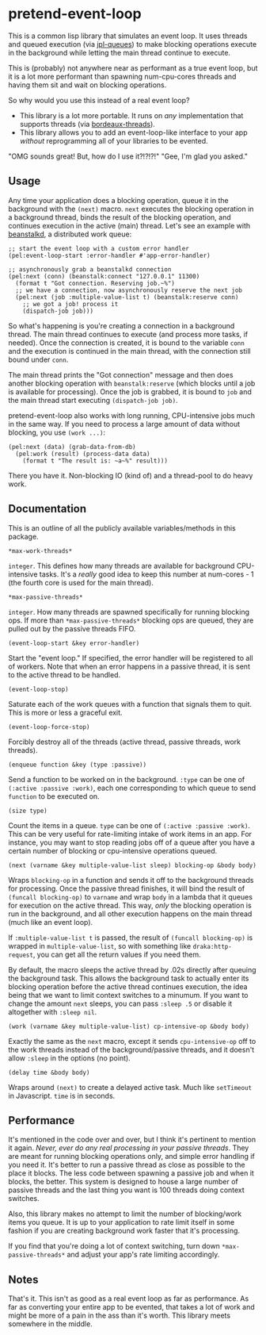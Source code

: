 pretend-event-loop
==================
This is a common lisp library that simulates an event loop. It uses threads and
queued execution (via [jpl-queues](http://www.thoughtcrime.us/software/jpl-queues/))
to make blocking operations execute in the background while letting the main
thread continue to execute.

This is (probably) not anywhere near as performant as a true event loop, but
it is a lot more performant than spawning num-cpu-cores threads and having them
sit and wait on blocking operations.

So why would you use this instead of a real event loop?
 - This library is a lot more portable. It runs on *any* implementation that
 supports threads (via [bordeaux-threads](http://common-lisp.net/project/bordeaux-threads/)).
 - This library allows you to add an event-loop-like interface to your app
 *without* reprogramming all of your libraries to be evented.

"OMG sounds great! But, how do I use it?!?!?!"
"Gee, I'm glad you asked."

Usage
-----
Any time your application does a blocking operation, queue it in the background
with the `(next)` macro. `next` executes the blocking operation in a background
thread, binds the result of the blocking operation, and continues execution in
the active (main) thread. Let's see an example with [beanstalkd](http://kr.github.com/beanstalkd/),
a distributed work queue:

	;; start the event loop with a custom error handler
    (pel:event-loop-start :error-handler #'app-error-handler)

	;; asynchronously grab a beanstalkd connection
    (pel:next (conn) (beanstalk:connect "127.0.0.1" 11300)
	  (format t "Got connection. Reserving job.~%")
	  ;; we have a connection, now asynchronously reserve the next job
	  (pel:next (job :multiple-value-list t) (beanstalk:reserve conn)
		;; we got a job! process it
		(dispatch-job job)))

So what's happening is you're creating a connection in a background thread. The
main thread continues to execute (and process more tasks, if needed). Once the
connection is created, it is bound to the variable `conn` and the execution is
continued in the main thread, with the connection still bound under `conn`.

The main thread prints the "Got connection" message and then does another
blocking operation with `beanstalk:reserve` (which blocks until a job is
available for processing). Once the job is grabbed, it is bound to `job` and the
main thread start executing `(dispatch-job job)`.

pretend-event-loop also works with long running, CPU-intensive jobs much in the
same way. If you need to process a large amount of data without blocking, you
use `(work ...)`:

    (pel:next (data) (grab-data-from-db)
	  (pel:work (result) (process-data data)
	    (format t "The result is: ~a~%" result)))

There you have it. Non-blocking IO (kind of) and a thread-pool to do heavy work.

Documentation
-------------
This is an outline of all the publicly available variables/methods in this
package.

    *max-work-threads*

`integer`. This defines how many threads are available for background
CPU-intensive tasks.  It's a *really* good idea to keep this number at
num-cores - 1 (the fourth core is used for the main thread).

    *max-passive-threads*

`integer`. How many threads are spawned specifically for running blocking ops.
If more than `*max-passive-threads*` blocking ops are queued, they are pulled
out by the passive threads FIFO.

    (event-loop-start &key error-handler)

Start the "event loop." If specified, the error handler will be registered to
all of workers. Note that when an error happens in a passive thread, it is sent
to the active thread to be handled.

    (event-loop-stop)

Saturate each of the work queues with a function that signals them to quit. This
is more or less a graceful exit.

    (event-loop-force-stop)

Forcibly destroy all of the threads (active thread, passive threads, work
threads).

    (enqueue function &key (type :passive))

Send a function to be worked on in the background. `:type` can be one of
`(:active :passive :work)`, each one corresponding to which queue to send 
`function` to be executed on.

    (size type)

Count the items in a queue. `type` can be one of `(:active :passive :work)`.
This can be very useful for rate-limiting intake of work items in an app. For
instance, you may want to stop reading jobs off of a queue after you have a
certain number of blocking or cpu-intensive operations queued.

    (next (varname &key multiple-value-list sleep) blocking-op &body body)

Wraps `blocking-op` in a function and sends it off to the background threads for
processing. Once the passive thread finishes, it will bind the result of
`(funcall blocking-op)` to `varname` and wrap `body` in a lambda that it queues
for execution on the active thread. This way, *only* the blocking operation is
run in the background, and all other execution happens on the main thread (much
like an event loop).

If `:multiple-value-list t` is passed, the result of `(funcall blocking-op)` is
wrapped in `multiple-value-list`, so with something like `draka:http-request`,
you can get all the return values if you need them.

By default, the macro sleeps the active thread by .02s directly after queuing
the background task. This allows the background task to actually enter its
blocking operation before the active thread continues execution, the idea being
that we want to limit context switches to a minumum. If you want to change the
amount `next` sleeps, you can pass `:sleep .5` or disable it altogether with
`:sleep nil`.

    (work (varname &key multiple-value-list) cp-intensive-op &body body)

Exactly the same as the `next` macro, except it sends `cpu-intensive-op` off to
the work threads instead of the background/passive threads, and it doesn't allow
`:sleep` in the options (no point).

    (delay time &body body)

Wraps around `(next)` to create a delayed active task. Much like `setTimeout` in
Javascript. `time` is in seconds.

Performance
-----------
It's mentioned in the code over and over, but I think it's pertinent to mention
it again. _Never, ever do any real processing in your passive threads_. They are
meant for running blocking operations only, and simple error handling if you
need it. It's better to run a passive thread as close as possible to the place
it blocks. The less code between spawning a passive job and when it blocks, the
better. This system is designed to house a large number of passive threads and
the last thing you want is 100 threads doing context switches.

Also, this library makes no attempt to limit the number of blocking/work items
you queue. It is up to your application to rate limit itself in some fashion if
you are creating background work faster that it's processing.

If you find that you're doing a lot of context switching, turn down
`*max-passive-threads*` and adjust your app's rate limiting accordingly.

Notes
-----
That's it. This isn't as good as a real event loop as far as performance. As far
as converting your entire app to be evented, that takes a lot of work and might
be more of a pain in the ass than it's worth. This library meets somewhere in
the middle.
